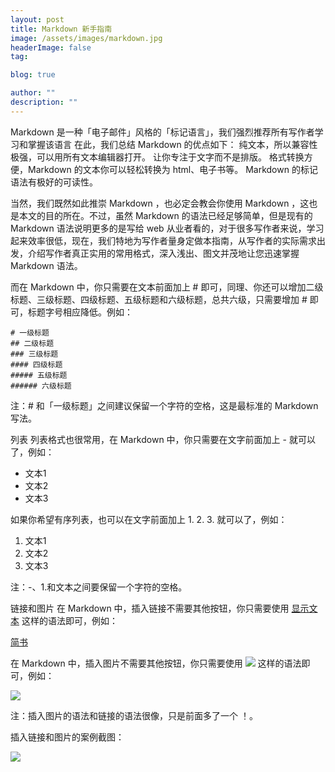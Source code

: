 ```yaml
---
layout: post
title: Markdown 新手指南
image: /assets/images/markdown.jpg
headerImage: false
tag:

blog: true

author: ""
description: ""
---
```


Markdown 是一种「电子邮件」风格的「标记语言」，我们强烈推荐所有写作者学习和掌握该语言
在此，我们总结 Markdown 的优点如下：
纯文本，所以兼容性极强，可以用所有文本编辑器打开。
让你专注于文字而不是排版。
格式转换方便，Markdown 的文本你可以轻松转换为 html、电子书等。
Markdown 的标记语法有极好的可读性。

当然，我们既然如此推崇 Markdown ，也必定会教会你使用 Markdown ，这也是本文的目的所在。不过，虽然 Markdown 的语法已经足够简单，但是现有的 Markdown 语法说明更多的是写给 web 从业者看的，对于很多写作者来说，学习起来效率很低，现在，我们特地为写作者量身定做本指南，从写作者的实际需求出发，介绍写作者真正实用的常用格式，深入浅出、图文并茂地让您迅速掌握 Markdown 语法。

而在 Markdown 中，你只需要在文本前面加上 # 即可，同理、你还可以增加二级标题、三级标题、四级标题、五级标题和六级标题，总共六级，只需要增加  # 即可，标题字号相应降低。例如：

```
# 一级标题
## 二级标题
### 三级标题
#### 四级标题
##### 五级标题
###### 六级标题

```
注：# 和「一级标题」之间建议保留一个字符的空格，这是最标准的 Markdown 写法。

列表
列表格式也很常用，在 Markdown 中，你只需要在文字前面加上 - 就可以了，例如：

- 文本1
- 文本2
- 文本3 



如果你希望有序列表，也可以在文字前面加上 1. 2. 3. 就可以了，例如：

1. 文本1
2. 文本2
3. 文本3



注：-、1.和文本之间要保留一个字符的空格。



链接和图片
在 Markdown 中，插入链接不需要其他按钮，你只需要使用 [显示文本](链接地址) 这样的语法即可，例如：

[简书](http://jianshu.io)


在 Markdown 中，插入图片不需要其他按钮，你只需要使用 ![](图片链接地址) 这样的语法即可，例如：

![](http://ww4.sinaimg.cn/bmiddle/aa397b7fjw1dzplsgpdw5j.jpg)


注：插入图片的语法和链接的语法很像，只是前面多了一个 ！。




插入链接和图片的案例截图：



![](http://ww3.sinaimg.cn/large/687afc7fjw1dzs5i4iw3uj.jpg)






























